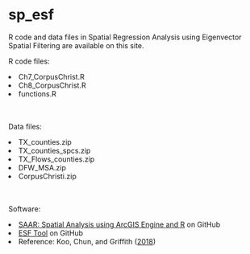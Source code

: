 # sp_esf
R code and data files in Spatial Regression Analysis using Eigenvector Spatial Filtering are available on this site. 

R code files: <br>
  <li>Ch7_CorpusChrist.R <br>
  <li>Ch8_CorpusChrist.R <br>
  <li>functions.R <br>
<br>
<br>

Data files: <br>
  <li>TX_counties.zip <br>
  <li>TX_counties_spcs.zip <br>
  <li>TX_Flows_counties.zip <br>
  <li>DFW_MSA.zip <br>
  <li>CorpusChristi.zip <br>
 <br>
 <br>
 
Software: <br>
  <li><a href="http://TheSAAR.github.io">SAAR: Spatial Analysis using ArcGIS Engine and R</a> <a> on GitHub</a> <br>
  <li><a href="https://github.com/esftool/esftool">ESF Tool</a><a> on GitHub</a> <br>
  <li><a> Reference: Koo, Chun, and Griffith (</a><a href="http://dx.doi.org/10.1111/tgis.12452">2018</a><a>)</a <br>
